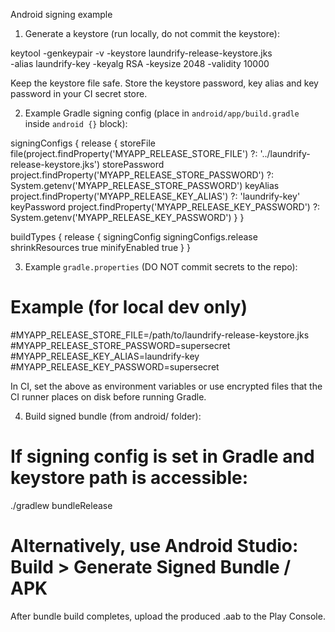 Android signing example

1) Generate a keystore (run locally, do not commit the keystore):

keytool -genkeypair -v -keystore laundrify-release-keystore.jks \
  -alias laundrify-key -keyalg RSA -keysize 2048 -validity 10000

Keep the keystore file safe. Store the keystore password, key alias and key password in your CI secret store.

2) Example Gradle signing config (place in `android/app/build.gradle` inside `android {}` block):

signingConfigs {
  release {
    storeFile file(project.findProperty('MYAPP_RELEASE_STORE_FILE') ?: '../laundrify-release-keystore.jks')
    storePassword project.findProperty('MYAPP_RELEASE_STORE_PASSWORD') ?: System.getenv('MYAPP_RELEASE_STORE_PASSWORD')
    keyAlias project.findProperty('MYAPP_RELEASE_KEY_ALIAS') ?: 'laundrify-key'
    keyPassword project.findProperty('MYAPP_RELEASE_KEY_PASSWORD') ?: System.getenv('MYAPP_RELEASE_KEY_PASSWORD')
  }
}

buildTypes {
  release {
    signingConfig signingConfigs.release
    shrinkResources true
    minifyEnabled true
  }
}

3) Example `gradle.properties` (DO NOT commit secrets to the repo):

# Example (for local dev only)
#MYAPP_RELEASE_STORE_FILE=/path/to/laundrify-release-keystore.jks
#MYAPP_RELEASE_STORE_PASSWORD=supersecret
#MYAPP_RELEASE_KEY_ALIAS=laundrify-key
#MYAPP_RELEASE_KEY_PASSWORD=supersecret

In CI, set the above as environment variables or use encrypted files that the CI runner places on disk before running Gradle.

4) Build signed bundle (from android/ folder):

# If signing config is set in Gradle and keystore path is accessible:
./gradlew bundleRelease

# Alternatively, use Android Studio: Build > Generate Signed Bundle / APK

After bundle build completes, upload the produced .aab to the Play Console.

